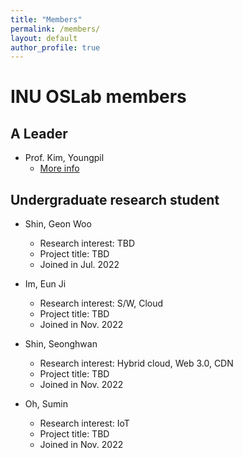 ```yaml
---
title: "Members"
permalink: /members/
layout: default
author_profile: true
---
```


# INU OSLab members
## A Leader
- Prof. Kim, Youngpil 
  - [More info](https://sites.google.com/site/ypkimresearchpage)

## Undergraduate research student
- Shin, Geon Woo
  - Research interest: TBD
  - Project title: TBD
  - Joined in Jul. 2022

- Im, Eun Ji 
  - Research interest: S/W, Cloud
  - Project title: TBD
  - Joined in Nov. 2022

- Shin, Seonghwan  
  - Research interest: Hybrid cloud, Web 3.0, CDN 
  - Project title: TBD
  - Joined in Nov. 2022

- Oh, Sumin 
  - Research interest: IoT
  - Project title: TBD
  - Joined in Nov. 2022
